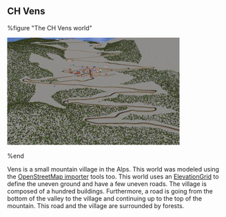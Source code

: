 ## CH Vens

%figure "The CH Vens world"

![vens.png](images/vens.thumbnail.jpg)

%end

Vens is a small mountain village in the Alps.
This world was modeled using the [OpenStreetMap importer](openstreetmap-importer.md) tools too.
This world uses an [ElevationGrid](../reference/elevationgrid.md) to define the uneven ground and have a few uneven roads.
The village is composed of a hundred buildings.
Furthermore, a road is going from the bottom of the valley to the village and continuing up to the top of the mountain.
This road and the village are surrounded by forests.
